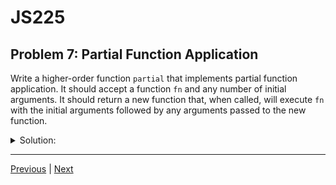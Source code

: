 # JS225
## Problem 7: Partial Function Application

Write a higher-order function `partial` that implements partial function application. It should accept a function `fn` and any number of initial arguments. It should return a new function that, when called, will execute `fn` with the initial arguments followed by any arguments passed to the new function.

<details>
<summary>Solution:</summary>

```javascript
function partial(fn, ...boundArgs) {
  return function(...remainingArgs) {
    return fn(...boundArgs, ...remainingArgs);
  };
}

// Example Usage
function add(a, b, c) {
  return a + b + c;
}

let add5 = partial(add, 5);
console.log(add5(10, 15)); // => 30

let add5and10 = partial(add, 5, 10);
console.log(add5and10(15)); // => 30
```

</details>

---

[Previous](06.md) | [Next](08.md)